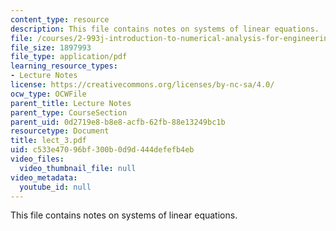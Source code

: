 ```yaml
---
content_type: resource
description: This file contains notes on systems of linear equations.
file: /courses/2-993j-introduction-to-numerical-analysis-for-engineering-13-002j-spring-2005/c533e47096bf300b0d9d444defefb4eb_lect_3.pdf
file_size: 1897993
file_type: application/pdf
learning_resource_types:
- Lecture Notes
license: https://creativecommons.org/licenses/by-nc-sa/4.0/
ocw_type: OCWFile
parent_title: Lecture Notes
parent_type: CourseSection
parent_uid: 0d2719e8-b8e8-acfb-62fb-88e13249bc1b
resourcetype: Document
title: lect_3.pdf
uid: c533e470-96bf-300b-0d9d-444defefb4eb
video_files:
  video_thumbnail_file: null
video_metadata:
  youtube_id: null
---
```

This file contains notes on systems of linear equations.